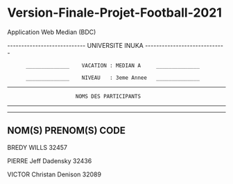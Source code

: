 # Version-Finale-Projet-Football-2021
Application Web Median (BDC)

---------------------------- UNIVERSITE INUKA -----------------------------

          ______________    VACATION : MEDIAN A     ______________
          
          ______________    NIVEAU   : 3eme Annee   ______________
          

***************************************************************************
                          NOMS DES PARTICIPANTS
***************************************************************************

---------------------------------------------------------------------------
NOM(S)                       PRENOM(S)                     CODE
---------------------------------------------------------------------------

BREDY                     WILLS                           32457

PIERRE                    Jeff Dadensky                   32436

VICTOR                    Christan Denison                32089
